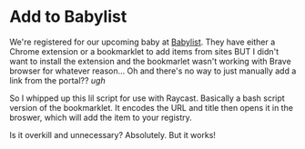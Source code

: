 # Add to Babylist

We're registered for our upcoming baby at [Babylist](https://www.babylist.com/). They have either a Chrome extension or a bookmarklet to add items from sites BUT I didn't want to install the extension and the bookmarlet wasn't working with Brave browser for whatever reason... Oh and there's no way to just manually add a link from the portal?? _ugh_

So I whipped up this lil script for use with Raycast. Basically a bash script version of the bookmarklet. It encodes the URL and title then opens it in the broswer, which will add the item to your registry.

Is it overkill and unnecessary? Absolutely. But it works!

